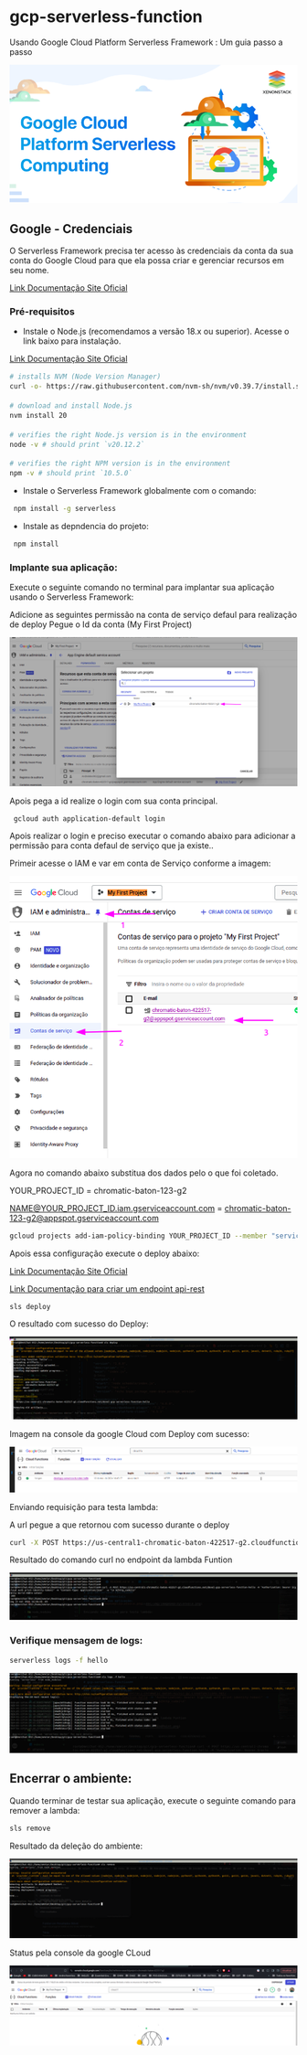 # gcp-serverless-function
Usando Google Cloud Platform Serverless Framework : 
Um guia passo a passo

![doc/img/image01.png](doc/img/image01.png)

## Google - Credenciais
O Serverless Framework precisa ter acesso às credenciais da conta da sua conta do Google Cloud para que ela possa criar e gerenciar recursos em seu nome.

[Link Documentação Site Oficial](https://www.serverless.com/framework/docs/providers/google/guide/credentials)


### Pré-requisitos
- Instale o Node.js (recomendamos a versão 18.x ou superior). Acesse o link baixo para instalação.

[Link Documentação Site Oficial](https://nodejs.org/en/download/package-manager)

```sh
# installs NVM (Node Version Manager)
curl -o- https://raw.githubusercontent.com/nvm-sh/nvm/v0.39.7/install.sh | bash

# download and install Node.js
nvm install 20

# verifies the right Node.js version is in the environment
node -v # should print `v20.12.2`

# verifies the right NPM version is in the environment
npm -v # should print `10.5.0`
```
- Instale o Serverless Framework globalmente com o comando:

```sh
 npm install -g serverless
```

- Instale as depndencia do projeto:
```sh
 npm install
```

### Implante sua aplicação:

Execute o seguinte comando no terminal para implantar sua aplicação usando o Serverless Framework:

Adicione as seguintes permissão na conta de serviço defaul para realização de deploy
Pegue o Id da conta (My First Project)

![doc/img/getIdProject.png](doc/img/getIdProject.png)

Apois pega a id realize o login com sua conta principal.

```sh
 gcloud auth application-default login
```

Apois realizar o login e preciso executar o comando abaixo para adicionar a permissão para conta defaul de serviço que ja existe..

Primeir acesse o IAM e var em conta de Serviço conforme a imagem:

![doc/img/acessoContoServico.png](doc/img/acessoContoServico.png)

Agora no comando abaixo substitua dos dados pelo o que foi coletado.

YOUR_PROJECT_ID = chromatic-baton-123-g2

NAME@YOUR_PROJECT_ID.iam.gserviceaccount.com = chromatic-baton-123-g2@appspot.gserviceaccount.com
```sh
gcloud projects add-iam-policy-binding YOUR_PROJECT_ID --member "serviceAccount:NAME@YOUR_PROJECT_ID.iam.gserviceaccount.com" --role "roles/owner"
```

Apois essa configuração execute o deploy abaixo:

[Link Documentação Site Oficial](https://www.serverless.com/framework/docs/providers/google/guide/services)

[Link Documentação para criar um endpoint api-rest](https://www.serverless.com/framework/docs/providers/google/events/http)


```sh
sls deploy
```

O resultado com sucesso do Deploy:

![doc/img/deploySucesso.png](doc/img/deploySucesso.png)


Imagem na console da google Cloud com Deploy com sucesso:

![doc/img/imageDeployConsole.png](doc/img/imageDeployConsole.png)

Enviando requisição para testa lambda:

A url pegue a que retornou com sucesso durante o deploy

```sh
curl -X POST https://us-central1-chromatic-baton-422517-g2.cloudfunctions.net/devel-gcp-serverless-function-hello -H "Authorization: bearer $(gcloud auth print-identity-token)" -H "Content-Type: application/json"  -w "\n %{http_code}\n"

```

Resultado do comando curl no endpoint da lambda Funtion

![doc/img/curlEndPoint.png](doc/img/curlEndPoint.png)


### Verifique mensagem de logs:

```sh
serverless logs -f hello
```

![doc/img/logs.png](doc/img/logs.png)


## Encerrar o ambiente:
Quando terminar de testar sua aplicação, execute o seguinte comando para remover a lambda:

```sh
sls remove
```
Resultado da deleção do ambiente:

![doc/img/remove.png](doc/img/remove.png)

Status pela console da google CLoud

![doc/img/removeConsole.png](doc/img/removeConsole.png)
